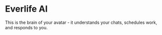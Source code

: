# Everlife AI

This is the brain of your avatar - it understands your chats, schedules
work, and responds to you.



